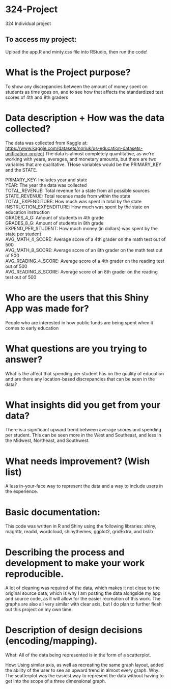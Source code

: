 # 324-Project
324 Individual project
## To access my project:
Upload the app.R and minty.css file into RStudio, then run the code!
# What is the Project purpose?
To show any discrepancies between the amount of money spent on students as time goes on, and to see how that affects the standardized test scores of 4th and 8th graders

# Data description + How was the data collected?
The data was collected from Kaggle at: https://www.kaggle.com/datasets/noriuk/us-education-datasets-unification-project
The data is almost completely quantitative, as we're working with years, averages, and monetary amounts, but there are two variables that are qualitative. THose variables would be the PRIMARY_KEY and the STATE.

PRIMARY_KEY: Includes year and state<br>
YEAR: The year the data was collected<br>
TOTAL_REVENUE: Total revenue for a state from all possible sources<br>
STATE_REVENUE: Total recenue made from within the state<br>
TOTAL_EXPENDITURE: How much was spent in total by the state<br>
INSTRUCTION_EXPENDITURE: How much was spent by the state on education instruction<br>
GRADES_4_G: Amount of students in 4th grade<br>
GRADES_8_G: Amount of students in 8th grade<br>
EXPEND_PER_STUDENT: How much money (in dollars) was spent by the state per student<br>
AVG_MATH_4_SCORE: Average score of a 4th grader on the math test out of 500<br>
AVG_MATH_8_SCORE: Average score of an 8th grader on the math test out of 500<br>
AVG_READING_4_SCORE: Average score of a 4th grader on the reading test out of 500<br>
AVG_READING_8_SCORE: Average score of an 8th grader on the reading test out of 500<br>

# Who are the users that this Shiny App was made for?
People who are interested in how public funds are being spent when it comes to early education

# What questions are you trying to answer?
What is the affect that spending per student has on the quality of education and are there any location-based discrepancies that can be seen in the data?

# What insights did you get from your data?
There is a significant upward trend between average scores and spending per student. This can be seen more in the West and Southeast, and less in the Midwest, Northeast, and Southwest. 

# What needs improvement? (Wish list)
A less in-your-face way to represent the data and a way to include users in the experience.



# Basic documentation:
This code was written in R and Shiny using the following libraries: 
shiny, magrittr, readxl, wordcloud, shinythemes, ggplot2, gridExtra, and bslib

# Describing the process and development to make your work reproducible.
A lot of cleaning was required of the data, which makes it not close to the original source data, which is why I am posting the data alongside my app and source code, as it will allow for the easier recreation of this work. The graphs are also all very similar with clear axis, but I do plan to further flesh out this project on my own time.

# Description of design decisions (encoding/mapping).
What: All of the data being represented is in the form of a scatterplot. 

How: Using similar axis, as well as recreating the same graph layout, added the ability of the user to see an upward trend in almost every graph.
Why: The scatterplot was the easiest way to represent the data without having to get into the scope of a three dimensional graph.
